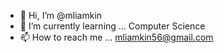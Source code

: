 - 👋 Hi, I’m @mliamkin
- 🌱 I’m currently learning ... Computer Science
- 📫 How to reach me ... mliamkin56@gmail.com

<!---
mliamkin/mliamkin is a ✨ special ✨ repository because its `README.md` (this file) appears on your GitHub profile.
You can click the Preview link to take a look at your changes.
--->
